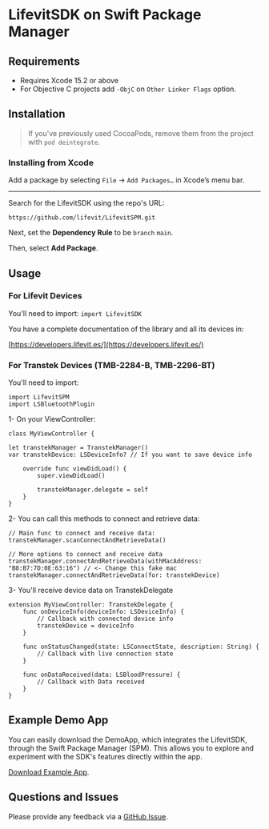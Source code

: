 # LifevitSDK on Swift Package Manager

## Requirements

- Requires Xcode 15.2 or above
- For Objective C projects add `-ObjC` on `Other Linker Flags` option.



## Installation

> If you've previously used CocoaPods, remove them from the project with `pod deintegrate`.

### Installing from Xcode

Add a package by selecting `File` → `Add Packages…` in Xcode’s menu bar.


---

Search for the LifevitSDK using the repo's URL:
```
https://github.com/lifevit/LifevitSPM.git
```

Next, set the **Dependency Rule** to be `branch` `main`.

Then, select **Add Package**.


## Usage
### For Lifevit Devices
You'll need to import:
`import LifevitSDK`

You have a complete documentation of the library and all its devices in:

[https://developers.lifevit.es/](https://developers.lifevit.es/)


### For Transtek Devices (TMB-2284-B, TMB-2296-BT)

You'll need to import:

```
import LifevitSPM
import LSBluetoothPlugin
```

1- On your ViewController:

```
class MyViewController {

let transtekManager = TranstekManager()
var transtekDevice: LSDeviceInfo? // If you want to save device info
    
    override func viewDidLoad() {
        super.viewDidLoad()
        
        transtekManager.delegate = self
    }
}

```

2- You can call this methods to connect and retrieve data:

```
// Main func to connect and receive data:
transtekManager.scanConnectAndRetrieveData()

// More options to connect and receive data
transtekManager.connectAndRetrieveData(withMacAddress: "B8:B7:7D:0E:63:16") // <- Change this fake mac
transtekManager.connectAndRetrieveData(for: transtekDevice)
```


3- You'll receive device data on TranstekDelegate

```
extension MyViewController: TranstekDelegate {
    func onDeviceInfo(deviceInfo: LSDeviceInfo) {
        // Callback with connected device info
        transtekDevice = deviceInfo
    }
    
    func onStatusChanged(state: LSConnectState, description: String) {
        // Callback with live connection state
    }
    
    func onDataReceived(data: LSBloodPressure) {
        // Callback with Data received
    }
}
```

## Example Demo App

You can easily download the DemoApp, which integrates the LifevitSDK, through the Swift Package Manager (SPM). This allows you to explore and experiment with the SDK's features directly within the app.

[Download Example App](https://github.com/lifevit/ios-app/tree/3.0.0).


## Questions and Issues

Please provide any feedback via a [GitHub
Issue](https://github.com/lifevit/LifevitSPM/issues).
